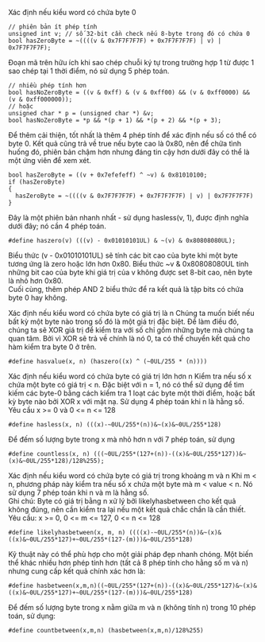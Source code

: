Xác định nếu kiểu word có chứa byte 0
```
// phiên bản ít phép tính
unsigned int v; // số 32-bit cần check nếu 8-byte trong đó có chứa 0
bool hasZeroByte = ~((((v & 0x7F7F7F7F) + 0x7F7F7F7F) | v) | 0x7F7F7F7F);
```
Đoạn mã trên hữu ích khi sao chép chuỗi ký tự trong trường hợp 1 từ được 1 sao chép tại 1 thời điểm, nó sử dụng 5 phép toán.
```
// nhiều phép tính hơn
bool hasNoZeroByte = ((v & 0xff) & (v & 0xff00) && (v & 0xff0000) && (v & 0xff000000));
// hoặc
unsigned char * p = (unsigned char *) &v;
bool hasNoZeroByte = *p && *(p + 1) && *(p + 2) && *(p + 3);
```
Để thêm cải thiện, tốt nhất là thêm 4 phép tính để xác định nếu số có thể có byte 0. Kết quả cũng trả về true nếu byte cao là 0x80, nên để chữa tình huống đó, phiên bản chậm hơn nhưng đáng tin cậy hơn dưới đây có thể là một ứng viên để xem xét.
```
bool hasZeroByte = ((v + 0x7efefeff) ^ ~v) & 0x81010100;
if (hasZeroByte)
{
  hasZeroByte = ~((((v & 0x7F7F7F7F) + 0x7F7F7F7F) | v) | 0x7F7F7F7F)
}
```
Đây là một phiên bản nhanh nhất - sử dụng hasless(v, 1), được định nghĩa dưới đây; nó cần 4 phép toán.
```
#define haszero(v) (((v) - 0x01010101UL) & ~(v) & 0x80808080UL);
```
Biểu thức (v - 0x01010101UL) sẽ tính các bit cao của byte khi một byte tương ứng là zero hoặc lớn hơn 0x80. Biểu thức ~v & 0x80808080UL tính những bit cao của byte khi giá trị của v không được set 8-bit cao, nên byte là nhỏ hơn 0x80.  
Cuối cùng, thêm phép AND 2 biểu thức để ra kết quả là tập bits có chứa byte 0 hay không.

Xác định nếu kiểu word có chứa byte có giá trị là n
Chúng ta muốn biết nếu bất kỳ một byte nào trong số đó là một giá trị đặc biệt. Để làm điều đó, chúng ta sẽ XOR giá trị để kiểm tra với số chỉ gồm những byte mà chúng ta quan tâm. Bởi vì XOR sẽ trả về chính là nó 0, ta có thể chuyển kết quả cho hàm kiểm tra byte 0 ở trên.
```
#define hasvalue(x, n) (haszero((x) ^ (~0UL/255 * (n))))
```
Xác định nếu kiểu word có chứa byte có giá trị lớn hơn n
Kiểm tra nếu số x chứa một byte có giá trị < n. Đặc biệt với n = 1, nó có thể sử dụng để tìm kiếm các byte-0 bằng cách kiểm tra 1 loạt các byte một thời điểm, hoặc bất kỳ byte nào bởi XOR x với mặt nạ. Sử dụng 4 phép toán khi n là hằng số.
Yêu cầu x >= 0 và 0 <= n <= 128
```
#define hasless(x, n) (((x)-~0UL/255*(n))&~(x)&~0UL/255*128)
```
Để đếm số lượng byte trong x mà nhỏ hơn n với 7 phép toán, sử dụng
```
#define countless(x, n) (((~0UL/255*(127+(n))-((x)&~0UL/255*127))&~(x)&~0UL/255*128)/128%255);
```
Xác định nếu kiểu word có chứa byte có giá trị trong khoảng m và n
Khi m < n, phương pháp này kiểm tra nếu số x chứa một byte mà m < value < n. Nó sử dụng 7 phép toán khi n và m là hằng số.  
Ghi chú: Byte có giá trị bằng n xử lý bởi likelyhasbetween cho kết quả không đúng, nên cần kiểm tra lại nếu một kết quả chắc chắn là cần thiết.
Yêu cầu: x >= 0, 0 <= m <= 127, 0 <= n <= 128
```
#define likelyhasbetween(x, m, n) ((((x)-~0UL/255*(n))&~(x)&((x)&~0UL/255*127)+~0UL/255*(127-(m)))&~0UL/255*128)
```
Kỹ thuật này có thể phù hợp cho một giải pháp đẹp nhanh chóng. Một biến thể khác nhiều hơn phép tính hơn (tất cả 8 phép tính cho hằng số m và n) nhưng cung cấp kết quả chính xác hơn là:
```
#define hasbetween(x,m,n)((~0UL/255*(127+(n))-((x)&~0UL/255*127)&~(x)&((x)&~0UL/255*127)+~0UL/255*(127-(m)))&~0UL/255*128)
```
Để đếm số lượng byte trong x nằm giữa m và n (không tính n) trong 10 phép toán, sử dụng:
```
#define countbetween(x,m,n) (hasbetween(x,m,n)/128%255)
```
